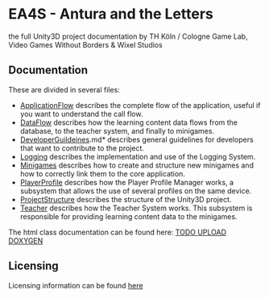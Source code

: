EA4S - Antura and the Letters
=================
the full Unity3D project documentation
by TH Köln / Cologne Game Lab, Video Games Without Borders & Wixel Studios

## Documentation

These are divided in several files:

- [ApplicationFlow](ApplicationFlow.md) describes the complete flow of the application, useful if you want to understand the call flow.
- [DataFlow](DataFlow.md) describes how the learning content data flows from the database, to the teacher system, and finally to minigames.
- [DeveloperGuildeines](DeveloperGuildeines.md).md* describes general guidelines for developers that want to contribute to the project.
- [Logging](Logging.md) describes the implementation and use of the Logging System.
- [Minigames](Minigames.md) describes how to create and structure new minigames and how to correctly link them to the core application.
- [PlayerProfile](PlayerProfile.md) describes how the Player Profile Manager works, a subsystem that allows the use of several profiles on the same device.
- [ProjectStructure](ProjectStructure.md) describes the structure of the Unity3D project.
- [Teacher](Teacher.md) describes how the Teacher System works. This subsystem is responsible for providing learning content data to the minigames.

The html class documentation can be found here: [TODO UPLOAD DOXYGEN]()

## Licensing

Licensing information can be found [here](LICENSE.md)
